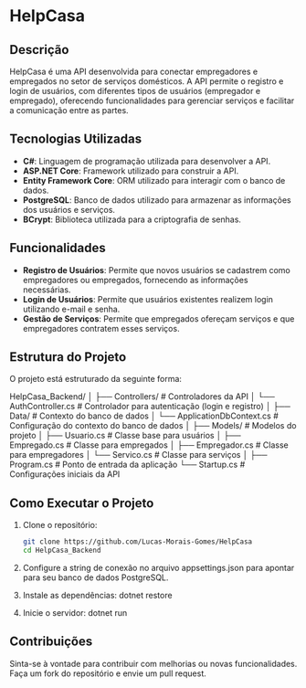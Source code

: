# HelpCasa

## Descrição
HelpCasa é uma API desenvolvida para conectar empregadores e empregados no setor de serviços domésticos. A API permite o registro e login de usuários, com diferentes tipos de usuários (empregador e empregado), oferecendo funcionalidades para gerenciar serviços e facilitar a comunicação entre as partes.

## Tecnologias Utilizadas
- **C#**: Linguagem de programação utilizada para desenvolver a API.
- **ASP.NET Core**: Framework utilizado para construir a API.
- **Entity Framework Core**: ORM utilizado para interagir com o banco de dados.
- **PostgreSQL**: Banco de dados utilizado para armazenar as informações dos usuários e serviços.
- **BCrypt**: Biblioteca utilizada para a criptografia de senhas.

## Funcionalidades
- **Registro de Usuários**: Permite que novos usuários se cadastrem como empregadores ou empregados, fornecendo as informações necessárias.
- **Login de Usuários**: Permite que usuários existentes realizem login utilizando e-mail e senha.
- **Gestão de Serviços**: Permite que empregados ofereçam serviços e que empregadores contratem esses serviços.

## Estrutura do Projeto
O projeto está estruturado da seguinte forma:

HelpCasa_Backend/ │ ├── Controllers/ # Controladores da API │ └── AuthController.cs # Controlador para autenticação (login e registro) │ ├── Data/ # Contexto do banco de dados │ └── ApplicationDbContext.cs # Configuração do contexto do banco de dados │ ├── Models/ # Modelos do projeto │ ├── Usuario.cs # Classe base para usuários │ ├── Empregado.cs # Classe para empregados │ ├── Empregador.cs # Classe para empregadores │ └── Servico.cs # Classe para serviços │ ├── Program.cs # Ponto de entrada da aplicação └── Startup.cs # Configurações iniciais da API


## Como Executar o Projeto
1. Clone o repositório:
   ```bash
   git clone https://github.com/Lucas-Morais-Gomes/HelpCasa
   cd HelpCasa_Backend

3. Configure a string de conexão no arquivo appsettings.json para apontar para seu banco de dados PostgreSQL.

4. Instale as dependências:
dotnet restore

5. Inicie o servidor:
dotnet run

## Contribuições
Sinta-se à vontade para contribuir com melhorias ou novas funcionalidades. Faça um fork do repositório e envie um pull request.
